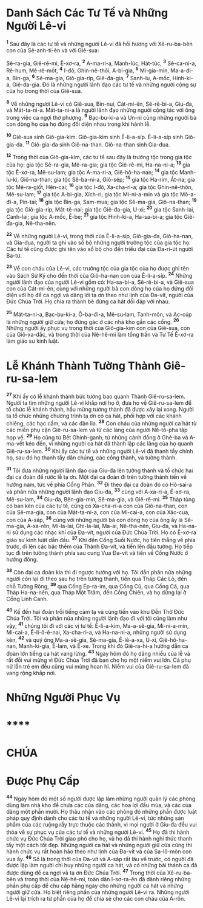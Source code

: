 # Danh Sách Các Tư Tế và Những Người Lê-vi

<sup><b>1</b></sup> Sau đây là các tư tế và những người Lê-vi đã hồi hương với Xê-ru-ba-bên con của Sê-anh-ti-ên và với Giê-sua:

Sê-ra-gia, Giê-rê-mi, Ê-xơ-ra, <sup><b>2</b></sup> A-ma-ri-a, Manh-lúc, Hát-túc, <sup><b>3</b></sup> Sê-ca-ni-a, Rê-hum, Mê-rê-mốt, <sup><b>4</b></sup> I-đô, Ghin-nê-thôi, A-bi-gia, <sup><b>5</b></sup> Mi-gia-min, Ma-a-đi-a, Bin-ga, <sup><b>6</b></sup> Sê-ma-gia, Giô-gia-ríp, Giê-đa-gia, <sup><b>7</b></sup> Sanh-lu, A-mốc, Hinh-ki-a, Giê-đa-gia. Đó là những người lãnh đạo các tư tế và những người cộng sự của họ trong thời của Giê-sua.

<sup><b>8</b></sup> Về những người Lê-vi có Giê-sua, Bin-nui, Cát-mi-ên, Sê-rê-bi-a, Giu-đa, và Mát-ta-ni-a. Mát-ta-ni-a là người lãnh đạo những người cộng tác với ông trong việc ca ngợi thờ phượng. <sup><b>9</b></sup> Bạc-bu-ki-a và Un-ni cùng những người bà con dòng họ của họ đứng đối diện nhau trong khi hành lễ.

<sup><b>10</b></sup> Giê-sua sinh Giô-gia-kim. Giô-gia-kim sinh Ê-li-a-síp. Ê-li-a-síp sinh Giô-gia-đa. <sup><b>11</b></sup> Giô-gia-đa sinh Giô-na-than. Giô-na-than sinh Gia-đua.

<sup><b>12</b></sup> Trong thời của Giô-gia-kim, các tư tế sau đây là trưởng tộc trong gia tộc của họ: gia tộc Sê-ra-gia, Mê-ra-gia; gia tộc Giê-rê-mi, Ha-na-ni-a; <sup><b>13</b></sup> gia tộc Ê-xơ-ra, Mê-su-lam; gia tộc A-ma-ri-a, Giê-hô-ha-nan; <sup><b>14</b></sup> gia tộc Manh-lu-ki, Giô-na-than; gia tộc Sê-ba-ni-a, Giô-sép; <sup><b>15</b></sup> gia tộc Ha-rim, Át-na; gia tộc Mê-ra-giốt, Hên-cai; <sup><b>16</b></sup> gia tộc I-đô, Xa-cha-ri-a; gia tộc Ghin-nê-thôn, Mê-su-lam; <sup><b>17</b></sup> gia tộc A-bi-gia, Xích-ri; gia tộc Mi-ni-a-min và gia tộc Mô-a-đi-a, Pin-tai; <sup><b>18</b></sup> gia tộc Bin-ga, Sam-mua; gia tộc Sê-ma-gia, Giô-na-than; <sup><b>19</b></sup> gia tộc Giô-gia-ríp, Mát-tê-nai; gia tộc Giê-đa-gia, U-xi; <sup><b>20</b></sup> gia tộc Sanh-lai, Canh-lai; gia tộc A-mốc, Ê-be; <sup><b>21</b></sup> gia tộc Hinh-ki-a, Ha-sa-bi-a; gia tộc Giê-đa-gia, Nê-tha-nên.

<sup><b>22</b></sup> Về những người Lê-vi, trong thời của Ê-li-a-síp, Giô-gia-đa, Giô-ha-nan, và Gia-đua, người ta ghi vào sổ bộ những người trưởng tộc của gia tộc họ. Các tư tế cũng được ghi tên vào sổ bộ cho đến triều đại của Đa-ri-út người Ba-tư.

<sup><b>23</b></sup> Về con cháu của Lê-vi, các trưởng tộc của gia tộc của họ được ghi tên vào Sách Sử Ký cho đến thời của Giô-ha-nan con của Ê-li-a-síp. <sup><b>24</b></sup> Những người lãnh đạo của người Lê-vi gồm có: Ha-sa-bi-a, Sê-rê-bi-a, và Giê-sua con của Cát-mi-ên, cùng với những người bà con dòng họ của họ đứng đối diện với họ để ca ngợi và dâng lời tạ ơn theo như lịnh của Đa-vít, người của Đức Chúa Trời. Họ chia ra thành bè đứng ca hát đối đáp với nhau.

<sup><b>25</b></sup> Mát-ta-ni-a, Bạc-bu-ki-a, Ô-ba-đi-a, Mê-su-lam, Tanh-môn, và Ạc-cúp là những người giữ cửa; họ đứng gác ở các nhà kho gần các cổng. <sup><b>26</b></sup> Những người ấy phục vụ trong thời của Giô-gia-kim con của Giê-sua, con của Giô-xa-đắc, và trong thời của Nê-hê-mi làm tổng trấn và Tư Tế Ê-xơ-ra làm giáo sư kinh luật.

# Lễ Khánh Thành Tường Thành Giê-ru-sa-lem

<sup><b>27</b></sup> Khi ấy có lễ khánh thành bức tường bao quanh Thành Giê-ru-sa-lem. Người ta tìm những người Lê-vi khắp nơi họ ở, đưa họ về Giê-ru-sa-lem để tổ chức lễ khánh thành, hầu mừng tường thành đã được xây lại xong. Người ta tổ chức những chương trình tạ ơn có ca hát, phối hợp với các khánh chiêng, các hạc cầm, và các đàn lia. <sup><b>28</b></sup> Con cháu của những người ca hát từ các miền phụ cận Giê-ru-sa-lem và từ các làng của người Nê-tô-pha tập họp về. <sup><b>29</b></sup> Họ cũng từ Bết Ghinh-ganh, từ những cánh đồng ở Ghê-ba và A-ma-vết kéo đến, vì những người ca hát đã thành lập các làng của họ quanh Giê-ru-sa-lem. <sup><b>30</b></sup> Khi ấy các tư tế và những người Lê-vi đã thanh tẩy chính họ, sau đó họ thanh tẩy dân chúng, các cổng thành, và tường thành.

<sup><b>31</b></sup> Tôi đưa những người lãnh đạo của Giu-đa lên tường thành và tổ chức hai đại ca đoàn để rước lễ tạ ơn. Một đại ca đoàn đi trên tường thành tiến về hướng nam, tức về phía Cổng Phân. <sup><b>32</b></sup> Đi theo đại ca đoàn đó có Hô-sai-a và phân nửa những người lãnh đạo Giu-đa, <sup><b>33</b></sup> cùng với A-xa-ri-a, Ê-xơ-ra, Mê-su-lam, <sup><b>34</b></sup> Giu-đa, Bên-gia-min, Sê-ma-gia, và Giê-rê-mi. <sup><b>35</b></sup> Tháp tùng có ban kèn của các tư tế, cũng có Xa-cha-ri-a con của Giô-na-than, con của Sê-ma-gia, con của Mát-ta-ni-a, con của Mi-cai-a, con của Xác-cua, con của A-sáp, <sup><b>36</b></sup> cùng với những người bà con dòng họ của ông ấy là Sê-ma-gia, A-xa-rên, Mi-la-lai, Ghi-la-lai, Ma-ai, Nê-tha-nên, Giu-đa, và Ha-na-ni sử dụng các nhạc khí của Đa-vít, người của Đức Chúa Trời. Họ có Ê-xơ-ra giáo sư kinh luật dẫn đầu. <sup><b>37</b></sup> Khi đến Cổng Suối Nước, họ tiến thẳng về phía trước, đi lên các bậc thềm của Thành Đa-vít, và tiến lên đầu tường. Họ tiếp tục đi trên tường thành phía sau cung Vua Đa-vít và tiến về Cổng Nước ở hướng đông.

<sup><b>38</b></sup> Còn đại ca đoàn kia thì đi ngược hướng với họ. Tôi dẫn phân nửa những người còn lại đi theo sau họ trên tường thành, tiến qua Tháp Các Lò, đến chỗ Tường Rộng, <sup><b>39</b></sup> qua Cổng Ép-ra-im, qua Cổng Cũ, qua Cổng Cá, qua Tháp Ha-na-nên, qua Tháp Một Trăm, đến Cổng Chiên, và họ dừng lại ở Cổng Lính Canh.

<sup><b>40</b></sup> Kế đến hai đoàn trỗi tiếng cảm tạ và cùng tiến vào khu Đền Thờ Đức Chúa Trời. Tôi và phân nửa những người lãnh đạo đi với tôi cũng làm như vậy; <sup><b>41</b></sup> chúng tôi đi với các vị tư tế: Ê-li-a-kim, Ma-a-sê-gia, Mi-ni-a-min, Mi-cai-a, Ê-li-ô-ê-nai, Xa-cha-ri-a, và Ha-na-ni-a, những người sử dụng kèn, <sup><b>42</b></sup> và quý ông Ma-a-sê-gia, Sê-ma-gia, Ê-lê-a-xa, U-xi, Giê-hô-ha-nan, Manh-ki-gia, Ê-lam, và Ê-xe. Trong khi đó Giê-ra-hi-a hướng dẫn ca đoàn lớn tiếng ca hát vang lừng. <sup><b>43</b></sup> Ngày hôm đó họ dâng nhiều của lễ và rất đỗi vui mừng vì Đức Chúa Trời đã ban cho họ một niềm vui lớn. Cả phụ nữ lẫn trẻ em đều cũng vui mừng hoan hỉ. Niềm vui của Giê-ru-sa-lem đã vang rộng khắp nơi.

# Những Người Phục Vụ

# \*\*\*\*

# CHÚA

# Được Phụ Cấp

<sup><b>44</b></sup> Ngày hôm đó một số người được lập làm những người quản lý các phòng dùng làm nhà kho để chứa các của dâng, các hoa lợi đầu mùa, và các của dâng một phần mười. Họ thâu nhận vào các phòng đó những phần được luật pháp quy định dành cho các tư tế và những người Lê-vi, tức những sản phẩm của các ruộng rẫy trực thuộc các thành, vì mọi người ở Giu-đa đều vui thỏa về sự phục vụ của các tư tế và những người Lê-vi. <sup><b>45</b></sup> Họ đã thi hành chức vụ Đức Chúa Trời giao phó cho họ, và họ đã thi hành nghi thức thanh tẩy một cách tốt đẹp. Những người ca hát và những người giữ cửa cũng thi hành chức vụ rất hoàn hảo theo như lịnh của Đa-vít và của Sa-lô-môn con vua ấy. <sup><b>46</b></sup> Số là trong thời của Đa-vít và A-sáp rất lâu về trước, có người đã được lập làm người chỉ huy những người ca hát, và có những bài thánh ca đã được dùng để ca ngợi và tạ ơn Đức Chúa Trời. <sup><b>47</b></sup> Trong thời của Xê-ru-ba-bên và trong thời của Nê-hê-mi, toàn dân I-sơ-ra-ên đã dành riêng những phần phụ cấp để chu cấp hằng ngày cho những người ca hát và những người giữ cửa. Họ biệt riêng phần của những người Lê-vi ra. Những người Lê-vi lại trích ra từ phần của họ để chia sẻ cho các con cháu của A-rôn.
